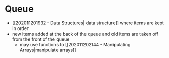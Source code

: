 # Queue
- [[202011201932 - Data Structures| data structure]] where items are kept in order
- new items added at the back of the queue and old items are taken off from the front of the queue
	- may use functions to [[202011202144 - Manipulating Arrays|manipulate arrays]]